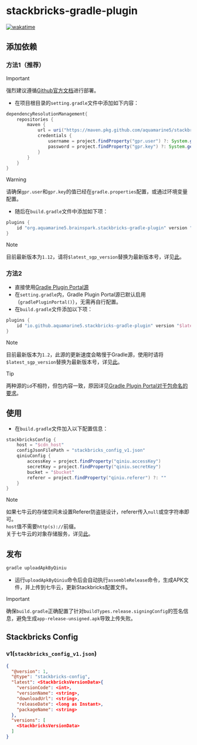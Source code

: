 # stackbricks-gradle-plugin
[![wakatime](https://wakatime.com/badge/github/aquamarine5/stackbricks-gradle-plugin.svg)](https://wakatime.com/badge/github/aquamarine5/stackbricks-gradle-plugin)
## 添加依赖

### 方法1（推荐）

> [!IMPORTANT]
> 强烈建议遵循[Github官方文档](https://docs.github.com/zh/packages/working-with-a-github-packages-registry/working-with-the-gradle-registry#using-a-published-package)进行部署。

- 在项目根目录的`setting.gradle`文件中添加如下内容：
```groovy
dependencyResolutionManagement{
    repositories {
        maven {
            url = uri("https://maven.pkg.github.com/aquamarine5/stackbricks-gradle-plugin")
            credentials {
                username = project.findProperty("gpr.user") ?: System.getenv("GPR_USERNAME")
                password = project.findProperty("gpr.key") ?: System.getenv("GPR_TOKEN")
            }
        }
    }
}
```

> [!WARNING]
> 请确保`gpr.user`和`gpr.key`的值已经在`gradle.properties`配置，或通过环境变量配置。

- 随后在`build.gradle`文件中添加如下项：
```groovy
plugins {
    id "org.aquamarine5.brainspark.stackbricks-gradle-plugin" version "$latest_sgp_version"
}
```
> [!NOTE]
> 目前最新版本为`1.12`，请将`$latest_sgp_version`替换为最新版本号，详见[此](https://github.com/aquamarine5/stackbricks-gradle-plugin/packages/2402628)。


### 方法2

- 直接使用[Gradle Plugin Portal源](https://plugins.gradle.org/plugin/io.github.aquamarine5.stackbricks-gradle-plugin)
- 在`setting.gradle`内，Gradle Plugin Portal源已默认启用（`gradlePluginPortal()`），无需再自行配置。
- 在`build.gradle`文件添加以下项：
```groovy
plugins {
    id "io.github.aquamarine5.stackbricks-gradle-plugin" version "$latest_sgp_version"
}
```
> [!NOTE]
> 目前最新版本为`1.2`，此源的更新速度会略慢于Gradle源，使用时请将`$latest_sgp_version`替换为最新版本号，详见[此](https://plugins.gradle.org/plugin/io.github.aquamarine5.stackbricks-gradle-plugin)。

> [!TIP]
> 两种源的`id`不相符，但包内容一致，原因详见[Gradle Plugin Portal对于包命名的要求](https://plugins.gradle.org/docs/publish-plugin#approval)。

## 使用

- 在`build.gradle`文件加入以下配置信息：
```groovy
stackbricksConfig {
    host = "$cdn_host"
    configJsonFilePath = "stackbricks_config_v1.json"
    qiniuConfig {
        accessKey = project.findProperty("qiniu.accessKey")
        secretKey = project.findProperty("qiniu.secretKey")
        bucket = "$bucket"
        referer = project.findProperty("qiniu.referer") ?: ""
    }
}
```

> [!NOTE]
> 如果七牛云的存储空间未设置Referer防盗链设计，referer传入`null`或空字符串即可。  
> `host`值不需要`http(s)://`前缀。  
> 关于七牛云的对象存储服务，详见[此](https://portal.qiniu.com/kodo)。

## 发布

```bash
gradle uploadApkByQiniu
```

- 运行`uploadApkByQiniu`命令后会自动执行`assembleRelease`命令，生成APK文件，并上传到七牛云，更新Stackbricks配置文件。
> [!IMPORTANT]
> 确保`build.gradle`正确配置了针对`buildTypes.release.signingConfig`的签名信息，避免生成`app-release-unsigned.apk`导致上传失败。

## Stackbricks Config

### v1(`stackbricks_config_v1.json`)

```json
{
  "@version": 1,
  "@type": "stackbricks-config",
  "latest": <StackbricksVersionData>{
    "versionCode": <int>,
    "versionName": <string>,
    "downloadUrl": <string>,
    "releaseDate": <long as Instant>,
    "packageName": <string>
  },
  "versions": [
    <StackbricksVersionData>
  ]
}
```